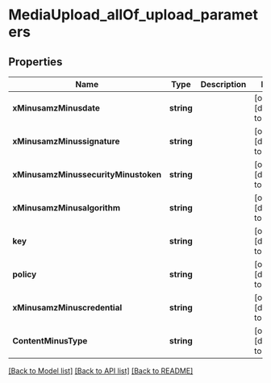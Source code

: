 # MediaUpload_allOf_upload_parameters

## Properties
Name | Type | Description | Notes
------------ | ------------- | ------------- | -------------
**xMinusamzMinusdate** | **string** |  | [optional] [default to null]
**xMinusamzMinussignature** | **string** |  | [optional] [default to null]
**xMinusamzMinussecurityMinustoken** | **string** |  | [optional] [default to null]
**xMinusamzMinusalgorithm** | **string** |  | [optional] [default to null]
**key** | **string** |  | [optional] [default to null]
**policy** | **string** |  | [optional] [default to null]
**xMinusamzMinuscredential** | **string** |  | [optional] [default to null]
**ContentMinusType** | **string** |  | [optional] [default to null]

[[Back to Model list]](../README.md#documentation-for-models) [[Back to API list]](../README.md#documentation-for-api-endpoints) [[Back to README]](../README.md)


